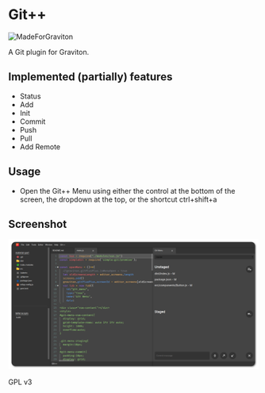 # Git++

![MadeForGraviton](https://raw.githubusercontent.com/Graviton-Code-Editor/website/master/src/badges/made_for_graviton.svg?sanitize=true)

A Git plugin for Graviton.

## Implemented (partially) features
- Status
- Add
- Init
- Commit
- Push
- Pull
- Add Remote

## Usage
* Open the Git++ Menu using either the control at the bottom of the screen, the dropdown at the top, or the shortcut ctrl+shift+a

## Screenshot

![Screenshot of Git++](screenshot.png)

GPL v3